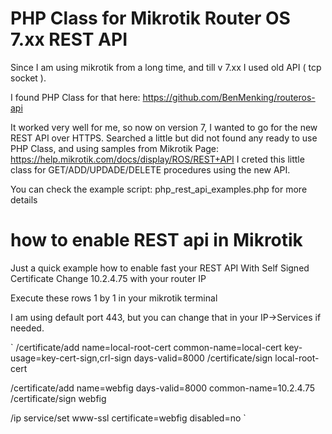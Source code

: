 # PHP Class for Mikrotik Router OS 7.xx REST API

Since I am using mikrotik from a long time, and till v 7.xx I used old API ( tcp socket ). 

I found PHP Class for that here: https://github.com/BenMenking/routeros-api

It worked very well for me, so now on version 7, I wanted to go for the new REST API over HTTPS. 
Searched a little but did not found any ready to use PHP Class, and using samples from Mikrotik Page: 
https://help.mikrotik.com/docs/display/ROS/REST+API
I creted this little class for GET/ADD/UPDADE/DELETE procedures using the new API. 

You can check the example script: php_rest_api_examples.php for more details

# how to enable REST api in Mikrotik
Just a quick example how to enable fast your REST API With Self Signed Certificate
Change 10.2.4.75 with your router IP

Execute these rows 1 by 1 in your mikrotik terminal

I am using default port 443, but you can change that in your IP->Services if needed. 

`
/certificate/add name=local-root-cert common-name=local-cert key-usage=key-cert-sign,crl-sign days-valid=8000
/certificate/sign local-root-cert 

/certificate/add name=webfig days-valid=8000 common-name=10.2.4.75
/certificate/sign webfig 

/ip service/set www-ssl certificate=webfig disabled=no 
`